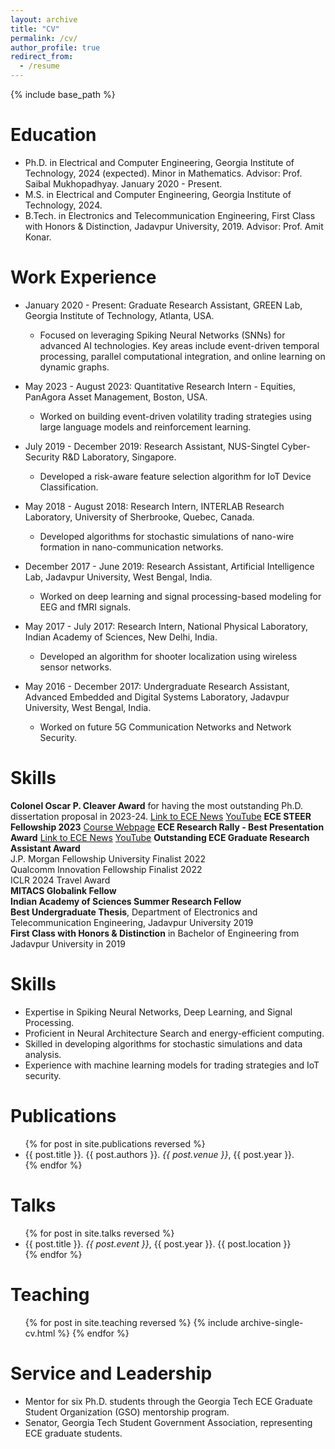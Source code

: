 ```yaml
---
layout: archive
title: "CV"
permalink: /cv/
author_profile: true
redirect_from:
  - /resume
---
```


{% include base_path %}


<!-- > My complete CV is linked [here](https://Cbiswadeep.github.io/files/Biswadeep_CV.pdf) -->



Education
======
* Ph.D. in Electrical and Computer Engineering, Georgia Institute of Technology, 2024 (expected). Minor in Mathematics. Advisor: Prof. Saibal Mukhopadhyay. January 2020 - Present.
* M.S. in Electrical and Computer Engineering, Georgia Institute of Technology, 2024. 
* B.Tech. in Electronics and Telecommunication Engineering, First Class with Honors & Distinction, Jadavpur University, 2019. Advisor: Prof. Amit Konar.

Work Experience
======
* January 2020 - Present: Graduate Research Assistant, GREEN Lab, Georgia Institute of Technology, Atlanta, USA.
  * Focused on leveraging Spiking Neural Networks (SNNs) for advanced AI technologies. Key areas include event-driven temporal processing, parallel computational integration, and online learning on dynamic graphs.

* May 2023 - August 2023: Quantitative Research Intern - Equities, PanAgora Asset Management, Boston, USA.
  * Worked on building event-driven volatility trading strategies using large language models and reinforcement learning.

* July 2019 - December 2019: Research Assistant, NUS-Singtel Cyber-Security R&D Laboratory, Singapore.
  * Developed a risk-aware feature selection algorithm for IoT Device Classification.

* May 2018 - August 2018: Research Intern, INTERLAB Research Laboratory, University of Sherbrooke, Quebec, Canada.
  * Developed algorithms for stochastic simulations of nano-wire formation in nano-communication networks.

* December 2017 - June 2019: Research Assistant, Artificial Intelligence Lab, Jadavpur University, West Bengal, India.
  * Worked on deep learning and signal processing-based modeling for EEG and fMRI signals.

* May 2017 - July 2017: Research Intern, National Physical Laboratory, Indian Academy of Sciences, New Delhi, India.
  * Developed an algorithm for shooter localization using wireless sensor networks.

* May 2016 - December 2017: Undergraduate Research Assistant, Advanced Embedded and Digital Systems Laboratory, Jadavpur University, West Bengal, India.
  * Worked on future 5G Communication Networks and Network Security.

Skills
======
**Colonel Oscar P. Cleaver Award** for having the most outstanding Ph.D. dissertation proposal in 2023-24.   [Link to ECE News](https://ece.gatech.edu/news/2024/04/2024-roger-p-webb-awards-honor-outstanding-students-faculty-and-staff?utm_source=ECE+Lists+2019&utm_campaign=26111c42cd-EMAIL_CAMPAIGN_2019_08_06_08_30_COPY_01&utm_medium=email&utm_term=0_0324b14402-26111c42cd-103283083)  [YouTube](https://www.youtube.com/watch?v=rknmPvBjX4w&t=1650s&ab_channel=GeorgiaTechECE)
**ECE STEER Fellowship 2023**  [Course Webpage]()
**ECE Research Rally - Best Presentation Award**  [Link to ECE News](https://ece.gatech.edu/news/2024/04/ece-gso-and-sac-team-host-first-research-rally) [YouTube](https://www.youtube.com/watch?v=6sWhvxkg73U&ab_channel=GeorgiaTechECE)
**Outstanding ECE Graduate Research Assistant Award**  
J.P. Morgan Fellowship University Finalist 2022  
Qualcomm Innovation Fellowship Finalist 2022  
ICLR 2024 Travel Award  
**MITACS Globalink Fellow**  
**Indian Academy of Sciences Summer Research Fellow**  
**Best Undergraduate Thesis**, Department of Electronics and Telecommunication Engineering, Jadavpur University 2019  
**First Class with Honors & Distinction** in Bachelor of Engineering from Jadavpur University in 2019



Skills
======
* Expertise in Spiking Neural Networks, Deep Learning, and Signal Processing.
* Proficient in Neural Architecture Search and energy-efficient computing.
* Skilled in developing algorithms for stochastic simulations and data analysis.
* Experience with machine learning models for trading strategies and IoT security.

Publications
======
  <ul>
    {% for post in site.publications reversed %}
    <li>{{ post.title }}. {{ post.authors }}. <em>{{ post.venue }}</em>, {{ post.year }}.</li>
    {% endfor %}
  </ul>
  
Talks
======
  <ul>
    {% for post in site.talks reversed %}
    <li>{{ post.title }}. <em>{{ post.event }}</em>, {{ post.year }}. {{ post.location }}</li>
    {% endfor %}
  </ul>
  
Teaching
======
  <ul>{% for post in site.teaching reversed %}
    {% include archive-single-cv.html %}
  {% endfor %}</ul>
  
Service and Leadership
======
* Mentor for six Ph.D. students through the Georgia Tech ECE Graduate Student Organization (GSO) mentorship program.
* Senator, Georgia Tech Student Government Association, representing ECE graduate students.



